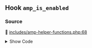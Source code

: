 ## Hook `amp_is_enabled`

### Source

:link: [includes/amp-helper-functions.php:68](../../includes/amp-helper-functions.php#L68)

<details>
<summary>Show Code</summary>

```php
if ( false === apply_filters( 'amp_is_enabled', true ) ) {
```

</details>
